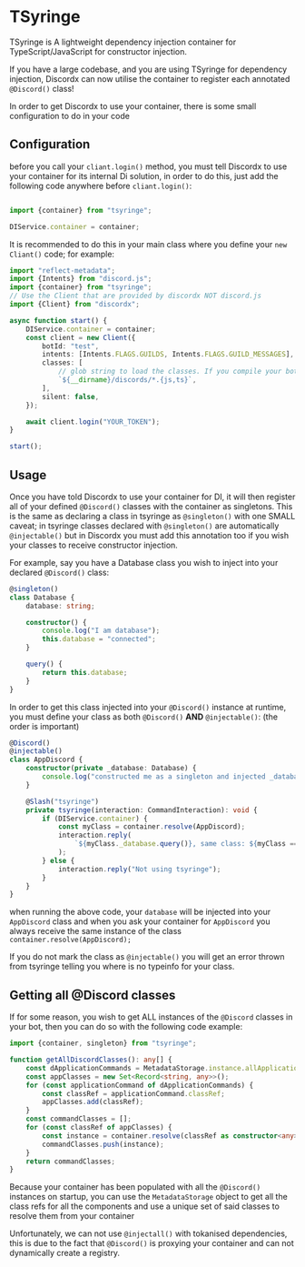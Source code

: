 # TSyringe

TSyringe is A lightweight dependency injection container for TypeScript/JavaScript for constructor injection.

If you have a large codebase, and you are using TSyringe for dependency injection, Discordx can now utilise the container
to register each annotated `@Discord()` class!

In order to get Discordx to use your container, there is some small configuration to do in your code

## Configuration

before you call your `cliant.login()` method, you must tell Discordx to use your container for its internal Di solution,
in order to do this, just add the following code anywhere before `cliant.login()`:

```ts

import {container} from "tsyringe";

DIService.container = container;

```

It is recommended to do this in your main class where you define your `new Cliant()` code; for example:

```ts
import "reflect-metadata";
import {Intents} from "discord.js";
import {container} from "tsyringe";
// Use the Client that are provided by discordx NOT discord.js
import {Client} from "discordx";

async function start() {
    DIService.container = container;
    const client = new Client({
        botId: "test",
        intents: [Intents.FLAGS.GUILDS, Intents.FLAGS.GUILD_MESSAGES],
        classes: [
            // glob string to load the classes. If you compile your bot, the file extension will be .js
            `${__dirname}/discords/*.{js,ts}`,
        ],
        silent: false,
    });

    await client.login("YOUR_TOKEN");
}

start();
```

## Usage

Once you have told Discordx to use your container for DI, it will then register all of your defined `@Discord()` classes
with the container as singletons. This is the same as declaring a class in tsyringe as `@singleton()` with one SMALL
caveat; in tsyringe classes declared with `@singleton()` are automatically `@injectable()` but in Discordx you must add
this annotation too if you wish your classes to receive constructor injection.

For example, say you have a Database class you wish to inject into your declared `@Discord()` class:

```ts
@singleton()
class Database {
    database: string;

    constructor() {
        console.log("I am database");
        this.database = "connected";
    }

    query() {
        return this.database;
    }
}
```

In order to get this class injected into your `@Discord()` instance at runtime, you must define your class as
both `@Discord()` **AND** `@injectable()`: (the order is important)

```ts
@Discord()
@injectable()
class AppDiscord {
    constructor(private _database: Database) {
        console.log("constructed me as a singleton and injected _database");
    }

    @Slash("tsyringe")
    private tsyringe(interaction: CommandInteraction): void {
        if (DIService.container) {
            const myClass = container.resolve(AppDiscord);
            interaction.reply(
                `${myClass._database.query()}, same class: ${myClass === this}`
            );
        } else {
            interaction.reply("Not using tsyringe");
        }
    }
}
```

when running the above code, your `database` will be injected into your `AppDiscord` class and when you ask your
container for `AppDiscord` you always receive the same instance of the class `container.resolve(AppDiscord);`

If you do not mark the class as `@injectable()` you will get an error thrown from tsyringe telling you where is no
typeinfo for your class.

##  Getting all @Discord classes

If for some reason, you wish to get ALL instances of the `@Discord` classes in your bot, then you can do so with the
following code example:

```ts
import {container, singleton} from "tsyringe";

function getAllDiscordClasses(): any[] {
    const dApplicationCommands = MetadataStorage.instance.allApplicationCommands;
    const appClasses = new Set<Record<string, any>>();
    for (const applicationCommand of dApplicationCommands) {
        const classRef = applicationCommand.classRef;
        appClasses.add(classRef);
    }
    const commandClasses = [];
    for (const classRef of appClasses) {
        const instance = container.resolve(classRef as constructor<any>);
        commandClasses.push(instance);
    }
    return commandClasses;
}
```

Because your container has been populated with all the `@Discord()` instances on startup, you can use
the `MetadataStorage` object to get all the class refs for all the components and use a unique set of said classes to
resolve them from your container

Unfortunately, we can not use `@injectall()` with tokanised dependencies, this is due to the fact that `@Discord()` is
proxying your container and can not dynamically create a registry.
